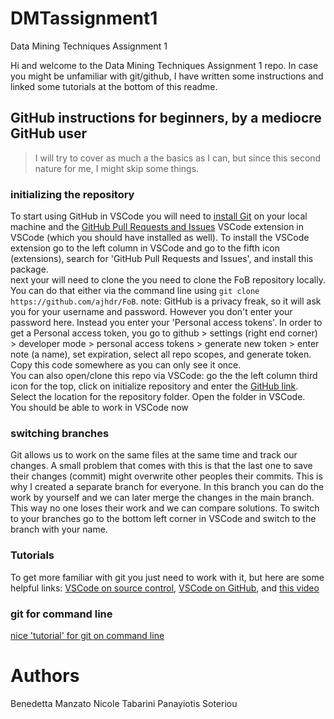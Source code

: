 # DMTassignment1

Data Mining Techniques Assignment 1 

Hi and welcome to the Data Mining Techniques Assignment 1 repo. In case you might be unfamiliar with git/github, I have written some instructions and linked some tutorials at the bottom of this readme. 


## GitHub instructions for beginners, by a mediocre GitHub user

> I will try to cover as much a the basics as I can, but since this second nature for me, I might skip some things.

### initializing the repository
To start using GitHub in VSCode you will need to [install Git](https://git-scm.com/downloads) on your local machine and the [GitHub Pull Requests and Issues](https://marketplace.visualstudio.com/items?itemName=GitHub.vscode-pull-request-github) VSCode extension in VSCode (which you should have installed as well). To install the VSCode extension go to the left column in VSCode and go to the fifth icon (extensions), search for 'GitHub Pull Requests and Issues', and install this package.  
next your will need to clone the you need to clone the FoB repository locally. You can do that either via the command line using `git clone https://github.com/ajhdr/FoB`. note: GitHub is a privacy freak, so it will ask you for your username and password. However you don't enter your password here. Instead you enter your 'Personal access tokens'. In order to get a Personal access token, you go to github > settings (right end corner) > developer mode > personal access tokens > generate new token > enter note (a name), set expiration, select all repo scopes, and generate token. Copy this code somewhere as you can only see it once.  
You can also open/clone this repo via VSCode: go the the left column third icon for the top, click on initialize repository and enter the [GitHub link](https://github.com/ajhdr/MLproject). Select the location for the repository folder. Open the folder in VSCode.  
You should be able to work in VSCode now

### switching branches
Git allows us to work on the same files at the same time and track our changes. A small problem that comes with this is that the last one to save their changes (commit) might overwrite other peoples their commits. This is why I created a separate branch for everyone. In this branch you can do the work by yourself and we can later merge the changes in the main branch. This way no one loses their work and we can compare solutions. To switch to your branches go to the bottom left corner in VSCode and switch to the branch with your name.

### Tutorials

To get more familiar with git you just need to work with it, but here are some helpful links: [VSCode on source control](https://code.visualstudio.com/docs/editor/versioncontrol), [VSCode on GitHub](https://code.visualstudio.com/docs/editor/github), and [this video](https://www.youtube.com/watch?v=F2DBSH2VoHQ&ab_channel=Ihatetomatoes)

### git for command line 
[nice 'tutorial' for git on command line](https://docs.gitlab.com/ee/gitlab-basics/start-using-git.html)

# Authors 
Benedetta Manzato
Nicole Tabarini
Panayiotis Soteriou
